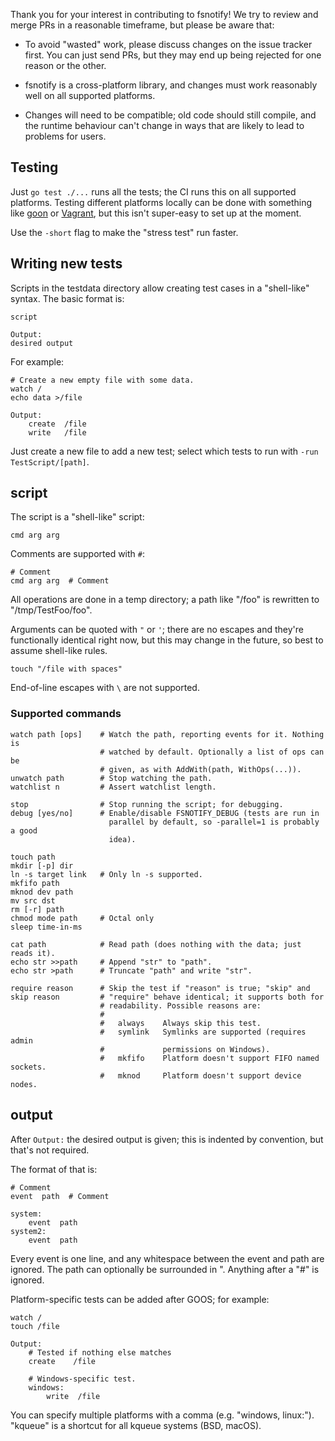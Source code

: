 Thank you for your interest in contributing to fsnotify! We try to review and
merge PRs in a reasonable timeframe, but please be aware that:

- To avoid "wasted" work, please discuss changes on the issue tracker first. You
  can just send PRs, but they may end up being rejected for one reason or the
  other.

- fsnotify is a cross-platform library, and changes must work reasonably well on
  all supported platforms.

- Changes will need to be compatible; old code should still compile, and the
  runtime behaviour can't change in ways that are likely to lead to problems for
  users.

Testing
-------
Just `go test ./...` runs all the tests; the CI runs this on all supported
platforms. Testing different platforms locally can be done with something like
[goon] or [Vagrant], but this isn't super-easy to set up at the moment.

Use the `-short` flag to make the "stress test" run faster.

Writing new tests
-----------------
Scripts in the testdata directory allow creating test cases in a "shell-like"
syntax. The basic format is:

    script

    Output:
    desired output

For example:

    # Create a new empty file with some data.
    watch /
    echo data >/file

    Output:
        create  /file
        write   /file

Just create a new file to add a new test; select which tests to run with
`-run TestScript/[path]`.

script
------
The script is a "shell-like" script:

    cmd arg arg

Comments are supported with `#`:

    # Comment
    cmd arg arg  # Comment

All operations are done in a temp directory; a path like "/foo" is rewritten to
"/tmp/TestFoo/foo".

Arguments can be quoted with `"` or `'`; there are no escapes and they're
functionally identical right now, but this may change in the future, so best to
assume shell-like rules.

    touch "/file with spaces"

End-of-line escapes with `\` are not supported.

### Supported commands

    watch path [ops]    # Watch the path, reporting events for it. Nothing is
                        # watched by default. Optionally a list of ops can be
                        # given, as with AddWith(path, WithOps(...)).
    unwatch path        # Stop watching the path.
    watchlist n         # Assert watchlist length.

    stop                # Stop running the script; for debugging.
    debug [yes/no]      # Enable/disable FSNOTIFY_DEBUG (tests are run in
                          parallel by default, so -parallel=1 is probably a good
                          idea).

    touch path
    mkdir [-p] dir
    ln -s target link   # Only ln -s supported.
    mkfifo path
    mknod dev path
    mv src dst
    rm [-r] path
    chmod mode path     # Octal only
    sleep time-in-ms

    cat path            # Read path (does nothing with the data; just reads it).
    echo str >>path     # Append "str" to "path".
    echo str >path      # Truncate "path" and write "str".

    require reason      # Skip the test if "reason" is true; "skip" and
    skip reason         # "require" behave identical; it supports both for
                        # readability. Possible reasons are:
                        #
                        #   always    Always skip this test.
                        #   symlink   Symlinks are supported (requires admin
                        #             permissions on Windows).
                        #   mkfifo    Platform doesn't support FIFO named sockets.
                        #   mknod     Platform doesn't support device nodes.


output
------
After `Output:` the desired output is given; this is indented by convention, but
that's not required.

The format of that is:

    # Comment
    event  path  # Comment

    system:
        event  path
    system2:
        event  path

Every event is one line, and any whitespace between the event and path are
ignored. The path can optionally be surrounded in ". Anything after a "#" is
ignored.

Platform-specific tests can be added after GOOS; for example:

    watch /
    touch /file

    Output:
        # Tested if nothing else matches
        create    /file

        # Windows-specific test.
        windows:
            write  /file

You can specify multiple platforms with a comma (e.g. "windows, linux:").
"kqueue" is a shortcut for all kqueue systems (BSD, macOS).


[goon]: https://github.com/arp242/goon
[Vagrant]: https://www.vagrantup.com/
[integration_test.go]: /integration_test.go
